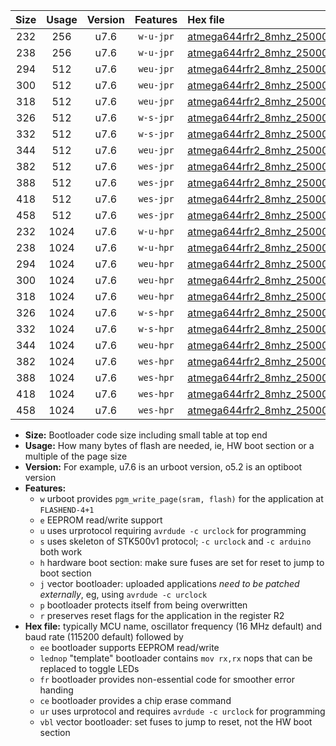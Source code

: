|Size|Usage|Version|Features|Hex file|
|:-:|:-:|:-:|:-:|:--|
|232|256|u7.6|`w-u-jpr`|[atmega644rfr2_8mhz_250000bps_ur_vbl.hex](https://raw.githubusercontent.com/stefanrueger/urboot/main/bootloaders/atmega644rfr2/fcpu_8mhz/250000_bps/atmega644rfr2_8mhz_250000bps_ur_vbl.hex)|
|238|256|u7.6|`w-u-jpr`|[atmega644rfr2_8mhz_250000bps_lednop_ur_vbl.hex](https://raw.githubusercontent.com/stefanrueger/urboot/main/bootloaders/atmega644rfr2/fcpu_8mhz/250000_bps/atmega644rfr2_8mhz_250000bps_lednop_ur_vbl.hex)|
|294|512|u7.6|`weu-jpr`|[atmega644rfr2_8mhz_250000bps_ee_ur_vbl.hex](https://raw.githubusercontent.com/stefanrueger/urboot/main/bootloaders/atmega644rfr2/fcpu_8mhz/250000_bps/atmega644rfr2_8mhz_250000bps_ee_ur_vbl.hex)|
|300|512|u7.6|`weu-jpr`|[atmega644rfr2_8mhz_250000bps_ee_lednop_ur_vbl.hex](https://raw.githubusercontent.com/stefanrueger/urboot/main/bootloaders/atmega644rfr2/fcpu_8mhz/250000_bps/atmega644rfr2_8mhz_250000bps_ee_lednop_ur_vbl.hex)|
|318|512|u7.6|`weu-jpr`|[atmega644rfr2_8mhz_250000bps_ee_lednop_fr_ur_vbl.hex](https://raw.githubusercontent.com/stefanrueger/urboot/main/bootloaders/atmega644rfr2/fcpu_8mhz/250000_bps/atmega644rfr2_8mhz_250000bps_ee_lednop_fr_ur_vbl.hex)|
|326|512|u7.6|`w-s-jpr`|[atmega644rfr2_8mhz_250000bps_vbl.hex](https://raw.githubusercontent.com/stefanrueger/urboot/main/bootloaders/atmega644rfr2/fcpu_8mhz/250000_bps/atmega644rfr2_8mhz_250000bps_vbl.hex)|
|332|512|u7.6|`w-s-jpr`|[atmega644rfr2_8mhz_250000bps_lednop_vbl.hex](https://raw.githubusercontent.com/stefanrueger/urboot/main/bootloaders/atmega644rfr2/fcpu_8mhz/250000_bps/atmega644rfr2_8mhz_250000bps_lednop_vbl.hex)|
|344|512|u7.6|`weu-jpr`|[atmega644rfr2_8mhz_250000bps_ee_lednop_fr_ce_ur_vbl.hex](https://raw.githubusercontent.com/stefanrueger/urboot/main/bootloaders/atmega644rfr2/fcpu_8mhz/250000_bps/atmega644rfr2_8mhz_250000bps_ee_lednop_fr_ce_ur_vbl.hex)|
|382|512|u7.6|`wes-jpr`|[atmega644rfr2_8mhz_250000bps_ee_vbl.hex](https://raw.githubusercontent.com/stefanrueger/urboot/main/bootloaders/atmega644rfr2/fcpu_8mhz/250000_bps/atmega644rfr2_8mhz_250000bps_ee_vbl.hex)|
|388|512|u7.6|`wes-jpr`|[atmega644rfr2_8mhz_250000bps_ee_lednop_vbl.hex](https://raw.githubusercontent.com/stefanrueger/urboot/main/bootloaders/atmega644rfr2/fcpu_8mhz/250000_bps/atmega644rfr2_8mhz_250000bps_ee_lednop_vbl.hex)|
|418|512|u7.6|`wes-jpr`|[atmega644rfr2_8mhz_250000bps_ee_lednop_fr_vbl.hex](https://raw.githubusercontent.com/stefanrueger/urboot/main/bootloaders/atmega644rfr2/fcpu_8mhz/250000_bps/atmega644rfr2_8mhz_250000bps_ee_lednop_fr_vbl.hex)|
|458|512|u7.6|`wes-jpr`|[atmega644rfr2_8mhz_250000bps_ee_lednop_fr_ce_vbl.hex](https://raw.githubusercontent.com/stefanrueger/urboot/main/bootloaders/atmega644rfr2/fcpu_8mhz/250000_bps/atmega644rfr2_8mhz_250000bps_ee_lednop_fr_ce_vbl.hex)|
|232|1024|u7.6|`w-u-hpr`|[atmega644rfr2_8mhz_250000bps_ur.hex](https://raw.githubusercontent.com/stefanrueger/urboot/main/bootloaders/atmega644rfr2/fcpu_8mhz/250000_bps/atmega644rfr2_8mhz_250000bps_ur.hex)|
|238|1024|u7.6|`w-u-hpr`|[atmega644rfr2_8mhz_250000bps_lednop_ur.hex](https://raw.githubusercontent.com/stefanrueger/urboot/main/bootloaders/atmega644rfr2/fcpu_8mhz/250000_bps/atmega644rfr2_8mhz_250000bps_lednop_ur.hex)|
|294|1024|u7.6|`weu-hpr`|[atmega644rfr2_8mhz_250000bps_ee_ur.hex](https://raw.githubusercontent.com/stefanrueger/urboot/main/bootloaders/atmega644rfr2/fcpu_8mhz/250000_bps/atmega644rfr2_8mhz_250000bps_ee_ur.hex)|
|300|1024|u7.6|`weu-hpr`|[atmega644rfr2_8mhz_250000bps_ee_lednop_ur.hex](https://raw.githubusercontent.com/stefanrueger/urboot/main/bootloaders/atmega644rfr2/fcpu_8mhz/250000_bps/atmega644rfr2_8mhz_250000bps_ee_lednop_ur.hex)|
|318|1024|u7.6|`weu-hpr`|[atmega644rfr2_8mhz_250000bps_ee_lednop_fr_ur.hex](https://raw.githubusercontent.com/stefanrueger/urboot/main/bootloaders/atmega644rfr2/fcpu_8mhz/250000_bps/atmega644rfr2_8mhz_250000bps_ee_lednop_fr_ur.hex)|
|326|1024|u7.6|`w-s-hpr`|[atmega644rfr2_8mhz_250000bps.hex](https://raw.githubusercontent.com/stefanrueger/urboot/main/bootloaders/atmega644rfr2/fcpu_8mhz/250000_bps/atmega644rfr2_8mhz_250000bps.hex)|
|332|1024|u7.6|`w-s-hpr`|[atmega644rfr2_8mhz_250000bps_lednop.hex](https://raw.githubusercontent.com/stefanrueger/urboot/main/bootloaders/atmega644rfr2/fcpu_8mhz/250000_bps/atmega644rfr2_8mhz_250000bps_lednop.hex)|
|344|1024|u7.6|`weu-hpr`|[atmega644rfr2_8mhz_250000bps_ee_lednop_fr_ce_ur.hex](https://raw.githubusercontent.com/stefanrueger/urboot/main/bootloaders/atmega644rfr2/fcpu_8mhz/250000_bps/atmega644rfr2_8mhz_250000bps_ee_lednop_fr_ce_ur.hex)|
|382|1024|u7.6|`wes-hpr`|[atmega644rfr2_8mhz_250000bps_ee.hex](https://raw.githubusercontent.com/stefanrueger/urboot/main/bootloaders/atmega644rfr2/fcpu_8mhz/250000_bps/atmega644rfr2_8mhz_250000bps_ee.hex)|
|388|1024|u7.6|`wes-hpr`|[atmega644rfr2_8mhz_250000bps_ee_lednop.hex](https://raw.githubusercontent.com/stefanrueger/urboot/main/bootloaders/atmega644rfr2/fcpu_8mhz/250000_bps/atmega644rfr2_8mhz_250000bps_ee_lednop.hex)|
|418|1024|u7.6|`wes-hpr`|[atmega644rfr2_8mhz_250000bps_ee_lednop_fr.hex](https://raw.githubusercontent.com/stefanrueger/urboot/main/bootloaders/atmega644rfr2/fcpu_8mhz/250000_bps/atmega644rfr2_8mhz_250000bps_ee_lednop_fr.hex)|
|458|1024|u7.6|`wes-hpr`|[atmega644rfr2_8mhz_250000bps_ee_lednop_fr_ce.hex](https://raw.githubusercontent.com/stefanrueger/urboot/main/bootloaders/atmega644rfr2/fcpu_8mhz/250000_bps/atmega644rfr2_8mhz_250000bps_ee_lednop_fr_ce.hex)|

- **Size:** Bootloader code size including small table at top end
- **Usage:** How many bytes of flash are needed, ie, HW boot section or a multiple of the page size
- **Version:** For example, u7.6 is an urboot version, o5.2 is an optiboot version
- **Features:**
  + `w` urboot provides `pgm_write_page(sram, flash)` for the application at `FLASHEND-4+1`
  + `e` EEPROM read/write support
  + `u` uses urprotocol requiring `avrdude -c urclock` for programming
  + `s` uses skeleton of STK500v1 protocol; `-c urclock` and `-c arduino` both work
  + `h` hardware boot section: make sure fuses are set for reset to jump to boot section
  + `j` vector bootloader: uploaded applications *need to be patched externally*, eg, using `avrdude -c urclock`
  + `p` bootloader protects itself from being overwritten
  + `r` preserves reset flags for the application in the register R2
- **Hex file:** typically MCU name, oscillator frequency (16 MHz default) and baud rate (115200 default) followed by
  + `ee` bootloader supports EEPROM read/write
  + `lednop` "template" bootloader contains `mov rx,rx` nops that can be replaced to toggle LEDs
  + `fr` bootloader provides non-essential code for smoother error handing
  + `ce` bootloader provides a chip erase command
  + `ur` uses urprotocol and requires `avrdude -c urclock` for programming
  + `vbl` vector bootloader: set fuses to jump to reset, not the HW boot section
